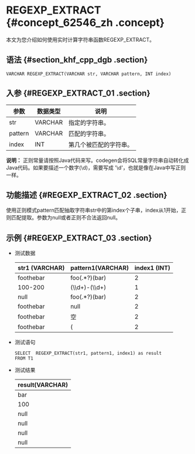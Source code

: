 # REGEXP\_EXTRACT {#concept_62546_zh .concept}

本文为您介绍如何使用实时计算字符串函数REGEXP\_EXTRACT。

## 语法 {#section_khf_cpp_dgb .section}

```language-sql
VARCHAR REGEXP_EXTRACT(VARCHAR str, VARCHAR pattern, INT index)

```

## 入参 {#REGEXP_EXTRACT_01 .section}

|参数|数据类型|说明|
|--|----|--|
|str|VARCHAR|指定的字符串。|
|pattern|VARCHAR|匹配的字符串。|
|index|INT|第几个被匹配的字符串。|

**说明：** 正则常量请按照Java代码来写。codegen会将SQL常量字符串自动转化成Java代码。如果要描述一个数字\(\\d\)，需要写成 '\\d'，也就是像在Java中写正则一样。

## 功能描述 {#REGEXP_EXTRACT_02 .section}

使用正则模式pattern匹配抽取字符串str中的第index个子串，index从1开始，正则匹配提取。参数为null或者正则不合法返回null。

## 示例 {#REGEXP_EXTRACT_03 .section}

-   测试数据

    |str1 \(VARCHAR\)|pattern1\(VARCHAR\)|index1 \(INT\)|
    |----------------|-------------------|--------------|
    |foothebar|foo\(.\*?\)\(bar\)|2|
    |100-200|\(\\\\d+\)-\(\\\\d+\)|1|
    |null|foo\(.\*?\)\(bar\)|2|
    |foothebar|null|2|
    |foothebar|空|2|
    |foothebar|\(|2|

-   测试语句

    ```language-sql
    SELECT  REGEXP_EXTRACT(str1, pattern1, index1) as result
    FROM T1
    
    ```

-   测试结果

    |result\(VARCHAR\)|
    |-----------------|
    |bar|
    |100|
    |null|
    |null|
    |null|
    |null|


